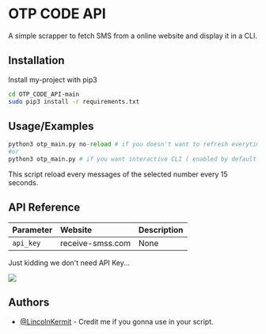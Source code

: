 # OTP CODE API

A simple scrapper to fetch SMS from a online website and display it in a CLI.

## Installation

Install my-project with pip3

```bash
cd OTP_CODE_API-main
sudo pip3 install -r requirements.txt
```
    
## Usage/Examples

```python
python3 otp_main.py no-reload # if you doesn't want to refresh everytime and allow copy/paste more easily
#or
python3 otp_main.py # if you want interactive CLI ( enabled by default )
```
This script reload every messages of the selected number every 15 seconds.

## API Reference

| Parameter | Website     | Description                |
| :-------- | :------- | :------------------------- |
| `api_key` | receive-smss.com | None |

Just kidding we don't need API Key...

<img src="https://images-cdn.9gag.com/photo/aYoqpOw_700b.jpg"> </img>

## Authors

- [@LincolnKermit](https://www.github.com/LincolnKermit) - Credit me if you gonna use in your script.

